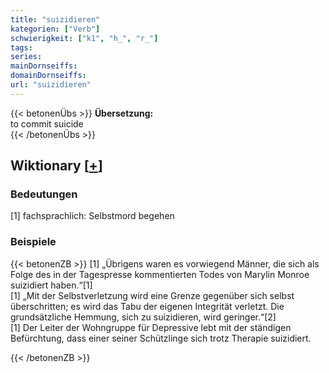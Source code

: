 ```yaml
---
title: "suizidieren"
kategorien: ["Verb"]
schwierigkeit: ["k1", "h_", "r_"]
tags:
series:
mainDornseiffs:
domainDornseiffs:
url: "suizidieren"
---
```


{{< betonenÜbs >}}
**Übersetzung:**  
to commit suicide  
{{< /betonenÜbs >}}

## Wiktionary [[+](https://de.wiktionary.org/wiki/suizidieren)]

### Bedeutungen
[1] fachsprachlich: Selbstmord begehen  

### Beispiele
{{< betonenZB >}}
[1] „Übrigens waren es vorwiegend Männer, die sich als Folge des in der Tagespresse kommentierten Todes von Marylin Monroe suizidiert haben.“[1]  
[1] „Mit der Selbstverletzung wird eine Grenze gegenüber sich selbst überschritten; es wird das Tabu der eigenen Integrität verletzt. Die grundsätzliche Hemmung, sich zu suizidieren, wird geringer.“[2]  
[1] Der Leiter der Wohngruppe für Depressive lebt mit der ständigen Befürchtung, dass einer seiner Schützlinge sich trotz Therapie suizidiert.  

{{< /betonenZB >}}

